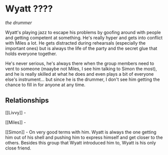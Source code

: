 # Wyatt ????
*the drummer*

Wyatt's playing jazz to escape his problems by goofing around with people and getting competent at something. He's really hyper and gets into conflict with Miles a lot. He gets distracted during rehearsals (especially the important ones) but is always the life of the party and the secret glue that holds everyone together.

He's never serious, he's always there when the group members need to vent to someone (maaybe not Miles, I see him talking to Simon the most), and he is really skilled at what he does and even plays a bit of everyone else's instrument... but since he is the drummer, I don't see him getting the chance to fill in for anyone at any time.


## Relationships

[[Livvy]] - 

[[Miles]] - 

[[Simon]] - On very good terms with him. Wyatt is always the one getting him out of his shell and pushing him to express himself and get closer to the others. Besides this group that Wyatt introduced him to, Wyatt is his only close friend.